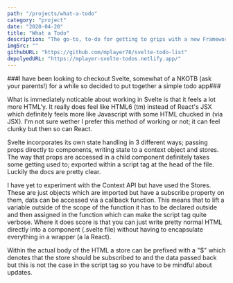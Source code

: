 ```yaml
---
path: "/projects/what-a-todo"
category: "project"
date: "2020-04-20"
title: "What a Todo"
description: "The go-to, to-do for getting to grips with a new Framework. This time, learning how to use Svelte"
imgSrc: ""
githubURL: "https://github.com/mplayer78/svelte-todo-list"
depolyedURL: "https://mplayer-svelte-todos.netlify.app/"
---
```


###I have been looking to checkout Svelte, somewhat of a NKOTB (ask your parents!) for a while so decided to put together a simple todo app###

What is immediately noticable about working in Svelte is that it feels a lot more HTML'y. It really does feel like HTML6 (tm) instead of React's JSX which definitely feels more like Javascript with some HTML chucked in (via JSX). I'm not sure wether I prefer this method of working or not; it can feel clunky but then so can React.

Svelte incorporates its own state handling in 3 different ways; passing props directly to components, writing state to a context object and stores. The way that props are accessed in a child component definitely takes some getting used to; exported within a script tag at the head of the file. Luckily the docs are pretty clear.

I have yet to experiment with the Context API but have used the Stores. These are just objects which are imported but have a subscribe property on them, data can be accessed via a callback function. This means that to lift a variable outside of the scope of the function it has to be declared outside and then assigned in the function which can make the script tag quite verbose. Where it does score is that you can just write pretty normal HTML directly into a component (.svelte file) without having to encapsulate everything in a wrapper (a la React).

Within the actual body of the HTML a store can be prefixed with a "\$" which denotes that the store should be subscribed to and the data passed back but this is not the case in the script tag so you have to be mindful about updates.
